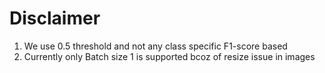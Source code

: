 # Disclaimer

1. We use 0.5 threshold and not any class specific F1-score based
2. Currently only Batch size 1 is supported bcoz of resize issue in images